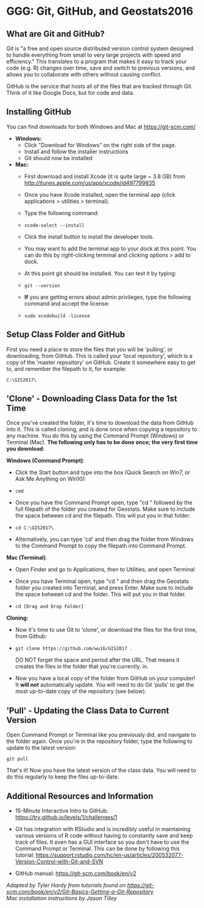 GGG: Git, GitHub, and Geostats2016
==========================



What are Git and GitHub? 
------------------
Git is "a free and open source distributed version control system designed to handle everything from small to very large projects with speed and efficiency." This translates to a program that makes it easy to track your code (e.g. R) changes over time, save and switch to previous versions, and allows you to collaborate with others without causing conflict.

GitHub is the service that hosts all of the files that are tracked through Git. Think of it like Google Docs, but for code and data.

Installing GitHub
-----------------------
You can find downloads for both Windows and Mac at https://git-scm.com/

* **Windows:**
  * Click "Download for Windows" on the right side of the page.  
  * Install and follow the installer instructions
  * Git should now be installed
* **Mac:** 
  * First download and install Xcode (it is quite large ~ 3.8 GB) from http://itunes.apple.com/us/app/xcode/id497799835
  * Once you have Xcode installed, open the terminal app (click applications > utilities > terminal).
  * Type the following command:

  *     xcode-select --install
  * Click the install button to install the developer tools.
  * You may want to add the terminal app to your dock at this point. You can do this by right-clicking terminal and clicking options > add to dock.
  * At this point git should be installed. You can test it by typing: 

  *     git --version
  * **If** you are getting errors about admin privileges, type the following command and accept the license:
  
  *     sudo xcodebuild -license



Setup Class Folder and GitHub
-------------
First you need a place to store the files that you will be 'pulling', or downloading, from GitHub. This is called your 'local repository', which is a copy of the 'master repository' on GitHub. Create it somewhere easy to get to, and remember the filepath to it, for example:

    C:\GIS2017\

'Clone' - Downloading Class Data for the 1st Time
-------------
Once you've created the folder, it's time to download the data from GitHub into it. This is called cloning, and is done once when copying a repository to any machine. You do this by using the Command Prompt (Windows) or Terminal (Mac). **The following only has to be done once; the very first time you download**:

**Windows (Command Prompt)**:  
* Click the Start button and type into the box (Quick Search on Win7, or Ask Me Anything on Win10):

*     cmd
* Once you have the Command Prompt open, type "cd " followed by the full filepath of the folder you created for Geostats. Make sure to include the space between cd and the filepath. This will put you in that folder.

*     cd C:\GIS2017\
* Alternatively, you can type 'cd' and then drag the folder from Windows to the Command Prompt to copy the filepath into Command Prompt.  

**Mac (Terminal)**:
* Open Finder and go to Applications, then to Utilities, and open Terminal
* Once you have Terminal open, type "cd " and then drag the Geostats folder you created into Terminal, and press Enter. Make sure to include the space between cd and the folder. This will put you in that folder.

*     cd [Drag and Drop Folder]

**Cloning:**
* Now it's time to use Git to 'clone', or download the files for the first time, from Github:
*     git clone https://github.com/wu16/GIS2017 .
    DO NOT forget the space and period after the URL. That means it creates the files in the folder that you're currently. in.  

* Now you have a local copy of the folder from GitHub on your computer!  
It **will not** automatically update. You will need to do Git 'pulls' to get the most up-to-date copy of the repository (see below).


'Pull' - Updating the Class Data to Current Version
-------------
Open Command Prompt or Terminal like you previously did, and navigate to the folder again. 
Once you're in the repository folder, type the following to update to the latest version:

    git pull
    
That's it! Now you have the latest version of the class data. You will need to do this regularly to keep the files up-to-date.

Additional Resources and Information
------------------------------------
* 15-Minute Interactive Intro to GitHub: https://try.github.io/levels/1/challenges/1

* Git has integration with RStudio and is incredibly useful in maintaining various versions of R code without having to constantly save and keep track of files. It even has a GUI interface so you don't have to use the Command Prompt or Terminal. This can be done by following this tutorial: https://support.rstudio.com/hc/en-us/articles/200532077-Version-Control-with-Git-and-SVN

* GitHub manual: https://git-scm.com/book/en/v2

 
*Adapted by Tyler Hardy from tutorials found on https://git-scm.com/book/en/v2/Git-Basics-Getting-a-Git-Repository  
Mac installation instructions by Jason Tilley*
